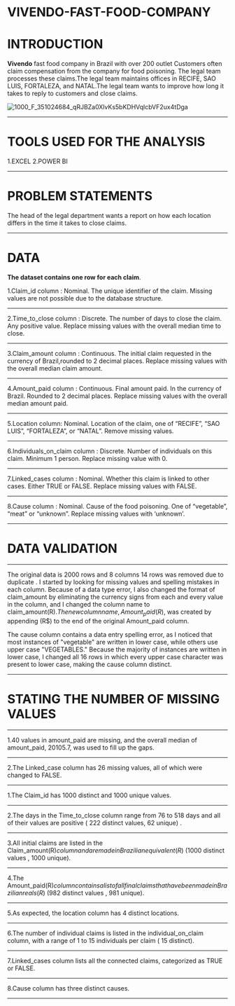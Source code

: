 # VIVENDO-FAST-FOOD-COMPANY

# INTRODUCTION

**Vivendo** fast food company in Brazil with over 200 outlet 
Customers often claim compensation from the company for food poisoning. The legal team processes these claims.The legal team maintains offices in RECIFE, SAO LUIS, FORTALEZA, and NATAL.The legal team wants to improve how long it takes to reply to customers and close claims.


![1000_F_351024684_qRJBZa0XlvKs5bKDHVqlcbVF2ux4tDga](https://user-images.githubusercontent.com/68438893/233087861-39c7b6b9-bf57-4e6d-aaf2-33b4a11c8d66.jpg)


-------------------------------------------------------------------------------------------------------------------------------------------------------------------------

# TOOLS USED FOR THE ANALYSIS 

1.EXCEL
2.POWER BI

-------------------------------------------------------------------------------------------------------------------------------------------------------------------------

# PROBLEM STATEMENTS

The head of the legal department wants a report on how each location differs in the time it
takes to close claims.

-------------------------------------------------------------------------------------------------------------------------------------------------------------------------

# DATA

**The dataset contains one row for each claim**.



1.Claim_id column :   Nominal. The unique identifier of the claim. Missing values are not possible due to the database structure.

-----------------------------------------------------------------------------------------------------------------------------------------------------------------------

2.Time_to_close column :  Discrete. The number of days to close the claim. Any positive value. Replace missing values with the overall median time to close.

-----------------------------------------------------------------------------------------------------------------------------------------------------------------------

3.Claim_amount column :  Continuous. The initial claim requested in the currency of Brazil,rounded to 2 decimal places. Replace missing values with the overall median claim amount.

-----------------------------------------------------------------------------------------------------------------------------------------------------------------------

4.Amount_paid column :  Continuous. Final amount paid. In the currency of Brazil. Rounded to 2 decimal places. Replace missing values with the overall median amount paid.

-----------------------------------------------------------------------------------------------------------------------------------------------------------------------

5.Location column:  Nominal.  Location of the claim, one of “RECIFE”, “SAO LUIS”, “FORTALEZA”, or “NATAL”.  Remove missing values.

-----------------------------------------------------------------------------------------------------------------------------------------------------------------------

6.Individuals_on_claim column :  Discrete. Number of individuals on this claim. Minimum 1 person. Replace missing value with 0.

-----------------------------------------------------------------------------------------------------------------------------------------------------------------------

7.Linked_cases column : Nominal.  Whether this claim is linked to other cases. Either TRUE or FALSE. Replace missing values with FALSE. 

----------------------------------------------------------------------------------------------------------------------------------------------------------------------

8.Cause column : Nominal. Cause of the food poisoning. One of “vegetable”, “meat” or “unknown”. Replace missing values with ‘unknown’.

----------------------------------------------------------------------------------------------------------------------------------------------------------------------
                                                     
 # DATA VALIDATION 
 --------------------------------------------------------------------------------------------------------------------------------------------------------------------
 
The original data is 2000 rows and 8 columns 14 rows was removed due to duplicate . I started by looking for missing values and spelling mistakes in each column. Because of a data type error, I also changed the format of claim_amount by eliminating the currency signs from each and every value in the column, and I changed the column name to claim_amount(R$). The new column name, Amount_paid(R$), was created by appending (R$) to the end of the original Amount_paid column.

 The cause column contains a data entry spelling error, as I noticed that most instances of "vegetable" are written in lower case, while others use upper case "VEGETABLES." Because the majority of instances are written in lower case, I changed all 16 rows in which every upper case character was present to lower case, making the cause column distinct.

-----------------------------------------------------------------------------------------------------------------------------------------------------------------------
# STATING THE NUMBER OF MISSING VALUES

-----------------------------------------------------------------------------------------------------------------------------------------------------------------------
1.40 values in amount_paid are missing, and the overall median of amount_paid, 20105.7, was used to fill up the gaps.

-----------------------------------------------------------------------------------------------------------------------------------------------------------------------

2.The Linked_case column has 26 missing values, all of which were changed to FALSE.

-----------------------------------------------------------------------------------------------------------------------------------------------------------------------

1.The Claim_id has 1000 distinct and 1000 unique values.

-----------------------------------------------------------------------------------------------------------------------------------------------------------------------

2.The days in the Time_to_close column range from 76 to 518 days and all of their values are positive ( 222 distinct values, 62 unique) .

-----------------------------------------------------------------------------------------------------------------------------------------------------------------------

3.All initial claims are listed in the Claim_amount(R$) column and are made in Brazilian equivalent (R$) (1000 distinct values , 1000 unique).

-----------------------------------------------------------------------------------------------------------------------------------------------------------------------

4.The Amount_paid(R$) column contains a list of all final claims that have been made in Brazilian reals (R$) (982 distinct values , 981 unique).

-----------------------------------------------------------------------------------------------------------------------------------------------------------------------

5.As expected, the location column has 4 distinct locations.

-----------------------------------------------------------------------------------------------------------------------------------------------------------------------

6.The number of individual claims is listed in the individual_on_claim column, with a range of 1 to 15 individuals per claim ( 15 distinct).

-----------------------------------------------------------------------------------------------------------------------------------------------------------------------

7.Linked_cases column lists all the connected claims, categorized as TRUE or FALSE.

-----------------------------------------------------------------------------------------------------------------------------------------------------------------------

8.Cause column has three distinct causes.

-----------------------------------------------------------------------------------------------------------------------------------------------------------------------
















                                                     
                                                     
                                                     
                                                     
                                                     
                                                     
                                                     
                                                     
                                                     
                                                     













                                                      
                                                      
                                                      
                                                      
                                                      
                                                      
                                                      
                                                      
                                                      
                                                      
                                                      
                                                      
                                                      
                                                        
                                                        











